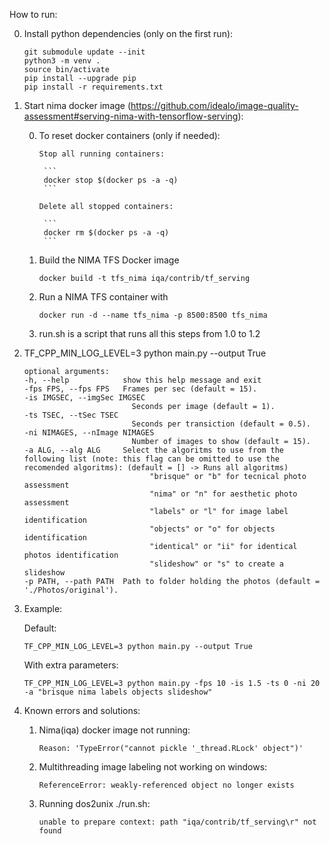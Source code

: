 How to run: 

0. Install python dependencies (only on the first run):
    ```
    git submodule update --init
    python3 -m venv .
    source bin/activate
    pip install --upgrade pip
    pip install -r requirements.txt
    ```
1. Start nima docker image (https://github.com/idealo/image-quality-assessment#serving-nima-with-tensorflow-serving):

    0. To reset docker containers (only if needed):
        
        ```Stop all running containers:``` 

            ```
            docker stop $(docker ps -a -q)
            ```

        ```Delete all stopped containers:```
        
            ```
            docker rm $(docker ps -a -q)
            ```

    1. Build the NIMA TFS Docker image 
        ```
        docker build -t tfs_nima iqa/contrib/tf_serving
        ```

    2. Run a NIMA TFS container with 
        ```
        docker run -d --name tfs_nima -p 8500:8500 tfs_nima
        ```

    3. run.sh is a script that runs all this steps from 1.0 to 1.2

2. TF_CPP_MIN_LOG_LEVEL=3 python main.py --output True
    ```
    optional arguments:
    -h, --help            show this help message and exit
    -fps FPS, --fps FPS   Frames per sec (default = 15).
    -is IMGSEC, --imgSec IMGSEC
                            Seconds per image (default = 1).
    -ts TSEC, --tSec TSEC
                            Seconds per transiction (default = 0.5).
    -ni NIMAGES, --nImage NIMAGES
                            Number of images to show (default = 15).
    -a ALG, --alg ALG     Select the algoritms to use from the following list (note: this flag can be omitted to use the recomended algoritms): (default = [] -> Runs all algoritms)
                                "brisque" or "b" for tecnical photo assessment
                                "nima" or "n" for aesthetic photo assessment
                                "labels" or "l" for image label identification
                                "objects" or "o" for objects identification
                                "identical" or "ii" for identical photos identification
                                "slideshow" or "s" to create a slideshow
    -p PATH, --path PATH  Path to folder holding the photos (default = './Photos/original').
    ```
3. Example:

    Default:

    ```
    TF_CPP_MIN_LOG_LEVEL=3 python main.py --output True
    ```

    With extra parameters:

    ```
    TF_CPP_MIN_LOG_LEVEL=3 python main.py -fps 10 -is 1.5 -ts 0 -ni 20 -a "brisque nima labels objects slideshow"
    ```

4. Known errors and solutions:
    1. Nima(iqa) docker image not running:
        ```
        Reason: 'TypeError("cannot pickle '_thread.RLock' object")'
        ```
    2. Multithreading image labeling not working on windows:
        ```
        ReferenceError: weakly-referenced object no longer exists
        ```
    3. Running dos2unix ./run.sh:
        ```
        unable to prepare context: path "iqa/contrib/tf_serving\r" not found
        ```
